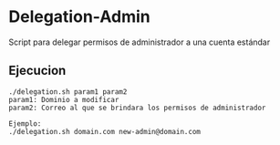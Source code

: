 # Delegation-Admin
Script para delegar permisos de administrador a una cuenta estándar

## Ejecucion
~~~
./delegation.sh param1 param2
param1: Dominio a modificar
param2: Correo al que se brindara los permisos de administrador

Ejemplo:
./delegation.sh domain.com new-admin@domain.com
~~~
